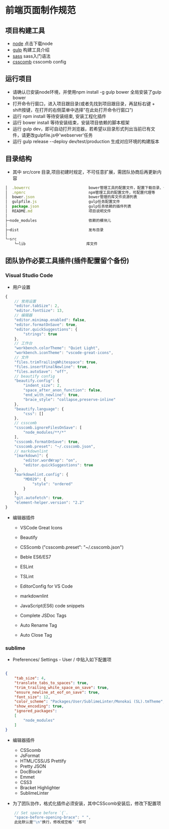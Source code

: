 # 前端页面制作规范

## 项目构建工具

- [node](https://nodejs.org/en/) 点击下载node
- [gulp](https://github.com/gulpjs/gulp) 构建工具介绍
- [sass](http://www.w3cplus.com/sassguide/syntax.html) sass入门语法
- [csscomb](https://github.com/csscomb/csscomb.js/blob/dev/config/csscomb.json) csscomb config

## 运行项目

- 请确认已安装node环境，并使用npm install -g gulp bower 全局安装了gulp bower
- 打开命令行窗口，进入项目跟目录(或者先找到项目跟目录，再鼠标右键 + shift按键，在打开的右侧菜单中选择"在此处打开命令行窗口")
- 运行 npm install 等待安装结束, 安装工程化插件
- 运行 bower install 等待安装结束，安装项目依赖的脚本框架
- 运行 gulp dev，即可自动打开浏览器，若希望以目录形式列出当前已有文件，请更改gulpfile.js中'webserver'任务
- 运行 gulp release --deploy dev/test/production 生成对应环境的构建版本

## 目录结构

- 其中 src/core 目录,项目初建时规定，不可任意扩展，需团队协商后再更新内容

``` js
│  .bowerrc                          bower管理工具的配置文件，配置下载目录、代理等
│  .npmrc                            npm管理工具的配置文件，可配置代理等
│  bower.json                        bower管理的库文件资源列表
│  gulpfile.js                       gulp任务配置文件
│  package.json                      gulp任务依赖的插件列表
│  README.md                         项目说明文件
│
├─node_modules                       依赖的模块儿
│
├─dist                               发布目录
│
└─src
    └─lib                           库文件
```

## 团队协作必要工具插件(插件配置留个备份)

### Visual Studio Code

- 用户设置

```js
{
    // 常用设置
    "editor.tabSize": 2,
    "editor.fontSize": 13,
    // 编辑器
    "editor.minimap.enabled": false,
    "editor.formatOnSave": true,
    "editor.quickSuggestions": {
        "strings": true
    },
    // 工作台
    "workbench.colorTheme": "Quiet Light",
    "workbench.iconTheme": "vscode-great-icons",
    // 文件
    "files.trimTrailingWhitespace": true,
    "files.insertFinalNewline": true,
    "files.autoSave": "off",
    // beautify config
    "beautify.config": {
        "indent_size": 2,
        "space_after_anon_function": false,
        "end_with_newline": true,
        "brace_style": "collapse,preserve-inline"
    },
    "beautify.language": {
        "css": []
    },
    // csscomb
    "csscomb.ignoreFilesOnSave": [
        "node_modules/**/*"
    ],
    "csscomb.formatOnSave": true,
    "csscomb.preset": "~/.csscomb.json",
    // markdownlint
    "[markdown]": {
        "editor.wordWrap": "on",
        "editor.quickSuggestions": true
    },
    "markdownlint.config": {
        "MD029": {
            "style": "ordered"
        }
    },
    "git.autofetch": true,
    "element-helper.version": "2.2"
}
```

- 编辑器插件
  - VSCode Great Icons
  
  - Beautify
  - CSScomb ("csscomb.preset": "~/.csscomb.json")
  
  - Beble ES6/ES7
  - ESLint
  - TSLint
  - EditorConfig for VS Code
  - markdownlint
  
  - JavaScript(ES6) code snippets
  - Complete JSDoc Tags
  - Auto Rename Tag
  - Auto Close Tag

### sublime

- Preferences/ Settings - User / 中贴入如下配置项

```json

{
    "tab_size": 4,
    "translate_tabs_to_spaces": true,
    "trim_trailing_white_space_on_save": true,
    "ensure_newline_at_eof_on_save": true,
    "font_size": 12,
    "color_scheme": "Packages/User/SublimeLinter/Monokai (SL).tmTheme",
    "show_encoding": true,
    "ignored_packages":
    [
        "node_modules"
    ]
}

```

- 编辑器插件
  - CSScomb
  - JsFormat
  - HTML/CSS/JS Prettify
  - Pretty JSON
  - DocBlockr
  - Emmet
  - CSS3
  - Bracket Highlighter
  - SublimeLinter

- 为了团队协作，格式化插件必须安装，其中CSScomb安装后，修改下配置项

```js
    // Set space before `{`.
    "space-before-opening-brace": " ",
    此处默认是"\n"换行，修改成空格" "即可
```
